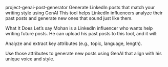 project-genai-post-generator
Generate LinkedIn posts that match your writing style using GenAI
This tool helps LinkedIn influencers analyze their past posts and generate new ones that sound just like them.

What It Does
Let’s say Mohan is a LinkedIn influencer who wants help writing future posts. He can upload his past posts to this tool, and it will:

Analyze and extract key attributes (e.g., topic, language, length).

Use those attributes to generate new posts using GenAI that align with his unique voice and style.
